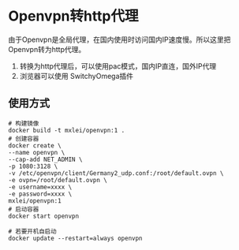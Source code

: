 # Openvpn转http代理

由于Openvpn是全局代理，在国内使用时访问国内IP速度慢。所以这里把Openvpn转为http代理。

1. 转换为http代理后，可以使用pac模式，国内IP直连，国外IP代理
2. 浏览器可以使用 SwitchyOmega插件

## 使用方式

```shell
# 构建镜像
docker build -t mxlei/openvpn:1 .
# 创建容器
docker create \ 
--name openvpn \ 
--cap-add NET_ADMIN \ 
-p 1080:3128 \ 
-v /etc/openvpn/client/Germany2_udp.conf:/root/default.ovpn \ 
-e ovpn=/root/default.ovpn \ 
-e username=xxxx \ 
-e password=xxxx \ 
mxlei/openvpn:1
# 启动容器
docker start openvpn

# 若要开机自启动
docker update --restart=always openvpn
```

